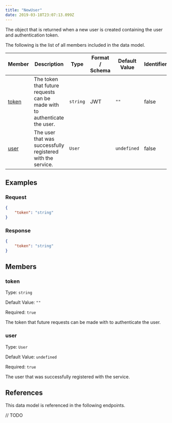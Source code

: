 ```yaml
---
title: "NewUser"
date: 2019-03-18T23:07:13.099Z
---
```


The object that is returned when a new user is created containing the user and authentication token.

The following is the list of all members included in the data model.

| Member            | Description                         | Type | Format / Schema | Default Value | Identifier | Unique | Required |
| ----------------- | ----------------------------------- | ---- | ------ | ------------- | ---------- | ------ | -------- |
| [token](#token) | The token that future requests can be made with to authenticate the user. | `string` | JWT | `""` | false | false | true |
| [user](#user) | The user that was successfully registered with the service. | `User` |  | `undefined` | false | false | true |

## Examples
### Request

```json
{
    "token": "string"
}
```

### Response

```json
{
    "token": "string"
}
```


## Members

### token

Type: `string`

Default Value: `""`

Required: `true`

The token that future requests can be made with to authenticate the user.

### user

Type: `User`

Default Value: `undefined`

Required: `true`

The user that was successfully registered with the service.

## References

This data model is referenced in the following endpoints.

// TODO